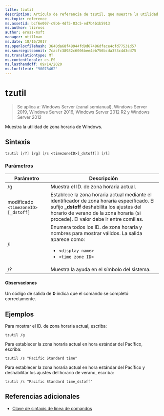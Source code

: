 ```yaml
---
title: tzutil
description: Artículo de referencia de tzutil, que muestra la utilidad de zona horaria de Windows.
ms.topic: reference
ms.assetid: bcf6e007-c9b6-4df5-83c5-ed7b4b1b5913
ms.author: lizross
author: eross-msft
manager: mtillman
ms.date: 10/16/2017
ms.openlocfilehash: 3640da68f48944fd9d67486dface4cfd77531d57
ms.sourcegitcommit: 7cacfc38982c6006bee4eb756bcda353c4d3dd75
ms.translationtype: MT
ms.contentlocale: es-ES
ms.lasthandoff: 09/14/2020
ms.locfileid: "90078462"
---
```

# <a name="tzutil"></a>tzutil

> Se aplica a: Windows Server (canal semianual), Windows Server 2019, Windows Server 2016, Windows Server 2012 R2 y Windows Server 2012

Muestra la utilidad de zona horaria de Windows.

## <a name="syntax"></a>Sintaxis

```
tzutil [/?] [/g] [/s <timezoneID>[_dstoff]] [/l]
```

### <a name="parameters"></a>Parámetros

| Parámetro | Descripción |
|--|--|
| /g | Muestra el ID. de zona horaria actual. |
| modificado `<timezoneID>[_dstoff]` | Establece la zona horaria actual mediante el identificador de zona horaria especificado. El sufijo **_dstoff** deshabilita los ajustes del horario de verano de la zona horaria (si procede). El valor debe ir entre comillas. |
| /l | Enumera todos los ID. de zona horaria y nombres para mostrar válidos. La salida aparece como:<ul><li>`<display name>`</li><li>`<time zone ID>`</li></ul> |
| /? | Muestra la ayuda en el símbolo del sistema. |

#### <a name="remarks"></a>Observaciones

Un código de salida de **0** indica que el comando se completó correctamente.

## <a name="examples"></a>Ejemplos

Para mostrar el ID. de zona horaria actual, escriba:

```
tzutil /g
```

Para establecer la zona horaria actual en hora estándar del Pacífico, escriba:

```
tzutil /s "Pacific Standard time"
```

Para establecer la zona horaria actual en hora estándar del Pacífico y deshabilitar los ajustes del horario de verano, escriba:

```
tzutil /s "Pacific Standard time_dstoff"
```

## <a name="additional-references"></a>Referencias adicionales

- [Clave de sintaxis de línea de comandos](command-line-syntax-key.md)
